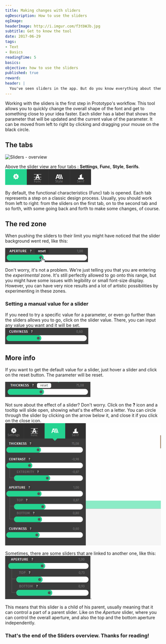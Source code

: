 ```yaml
---
title: Making changes with sliders
ogDescription: How to use the sliders
ogImage:
headerImage: http://i.imgur.com/f3tbWJb.jpg
subtitle: Get to know the tool
date: 2017-06-29
tags:
- Text
- Basics
readingTime: 5
basics:
objective: how to use the sliders
published: true
reward:
header: |
  You've seen sliders in the app. But do you know everything about them? Let's see that together.
---
```


Working with the sliders is the first step in Prototypo's workflow. This tool allows you to quickly change the overall shape of the font and get to something close to your idea faster.
Each slider has a label that shows the parameter that will be updated and the current value of the parameter.
It can be moved from left to right by clicking and dragging your mouse on the black circle.

## The tabs
![Sliders - overview](https://www.prototypo.io/content/6-press/www.prototypo.io-m-all.gif)

Above the slider view are four tabs : **Settings**, **Func**, **Style**, **Serifs**.
![Sliders - tabs](slider-tabs.gif)

By default, the functional characteristics (Func) tab is opened.
Each tab represents a step on a classic design process. Usually, you should work from left to right: from the sliders on the first tab, on to the second tab and so forth, with some going back and forth to make some changes, of course.

## The red zone

When pushing the sliders to their limit you might have noticed that the slider background went red, like this:

![Sliders - redzone](slider-redzone.gif)

Don't worry, it's not a problem. We're just telling you that you are entering the *experimental* zone. It's still perfectly allowed to go onto this range, but you might have some issues with legibility or small font-size display.
However, you can have very nice results and a lot of artistic possibilities by experimenting in these zones.

### Setting a manual value for a slider

If you need to try a specific value for a parameter, or even go further than the sliders allows you to go, click on the slider value.
There, you can input any value you want and it will be set.
![Sliders - input number](slider-input-manual.gif)

## More info

If you want to get the default value for a slider, just hover a slider and click on the reset button. The parameter will be reset.

![Sliders - reset button](slider-resetbutton.jpg)

Not sure about the effect of a slider? Don't worry. Click on the **?** icon and a tooltip will slide open, showing what's the effect on a letter. You can circle through the slider by clicking on the arrow below it, and close it if you click on the close icon.
![Sliders - Toolip](slider-tooltip.gif)

Sometimes, there are some sliders that are linked to another one, like this:
![Sliders - sub slider](slider-subslider.jpg).

This means that this slider is a child of his parent, usually meaning that it can control a part of a parent slider. Like on the *Aperture* slider, where you can control the overall aperture, and also the top and the bottom aperture independently.


### That's the end of the Sliders overview. Thanks for reading!
